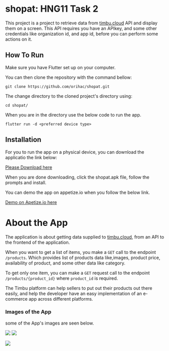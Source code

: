 # shopat: HNG11 Task 2

This project is a project to retrieve data from [timbu.cloud](https://timbu.cloud) API and display them on a screen. This API requires you have an APIkey, and some other credentials like organization id, and app id, before you can perform some actions on it.

## How To Run



Make sure you have Flutter set up on your computer.

You can then clone the repository with the command bellow:

`git clone https://github.com/orihac/shopat.git`

The change directory to the cloned project's directory using:

`cd shopat/`

When you are in the directory use the below code to run the app.

`flutter run -d <preferred device type>`

## Installation
For you to run the app on a physical device, you can download the applicatio the link below:

[Please Download here](https://drive.google.com/drive/folders/1LWRW6niKgF0PF9DiS0kIJSP9l7CCDhJ5?usp=sharing)

When you are done downloading, click the shopat.apk file, follow the prompts and install.

You can demo the app on appetize.io when you follow the below link.

[Demo on Apetize.io here](https://appetize.io/app/android/com.example.shopat?device=pixel7&osVersion=13.0)

# About the App
The application is about getting data supplied to [timbu.cloud](https://timbu.cloud), from an API to the frontend of the application.

When you want to get a list of items, you make a `GET` call to the endpoint `/products`. Which provides list of products data like,images, product price, availability of product, and some other data like category.

To get only one item, you can make a `GET` request call to the endpoint `/products/{product_id}` where `product_id` is required.

The Timbu platform can help sellers to put out their products out there easily, and help the developer have an easy implementation of an e-commerce app across different platforms.

### Images of the App

some of the App's images are seen below.

![](assets/screen1.jpg) ![](assets/screen2.jpg)

![](assets/screen3.jpg)
